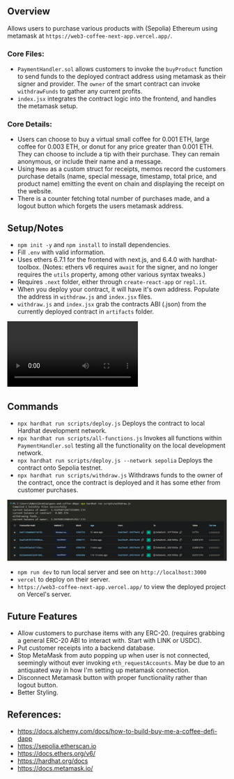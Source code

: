 ## Overview
Allows users to purchase various products with (Sepolia) Ethereum using metamask at `https://web3-coffee-next-app.vercel.app/`. 

### Core Files:
- `PaymentHandler.sol` allows customers to invoke the `buyProduct` function to send funds to the deployed contract address using metamask as their signer and provider. The `owner` of the smart contract can invoke `withdrawFunds` to gather any current profits.
- `index.jsx` integrates the contract logic into the frontend, and handles the metamask setup. 

### Core Details:
- Users can choose to buy a virtual small coffee for 0.001 ETH, large coffee for 0.003 ETH, or donut for any price greater than 0.001 ETH. They can choose to include a tip with their purchase. They can remain anonymous, or include their name and a message.
- Using `Memo` as a custom struct for receipts, memos record the customers purchase details (name, special message, timestamp, total price, and product name) emitting the event on chain and displaying the receipt on the website. 
- There is a counter fetching total number of purchases made, and a logout button which forgets the users metamask address.


## Setup/Notes
- `npm init -y` and `npm install` to install dependencies.
- Fill `.env` with valid information.
- Uses ethers 6.7.1 for the frontend with next.js, and 6.4.0 with hardhat-toolbox. (Notes: ethers v6 requires `await` for the signer, and no longer requires the `utils` property, among other various syntax tweaks.)
- Requires `.next` folder, either through `create-react-app` or `repl.it`.
- When you deploy your contract, it will have it's own address. Populate the address in `withdraw.js` and `index.jsx` files.
- `withdraw.js` and `index.jsx` grab the contracts ABI (.json) from the currently deployed contract in `artifacts` folder. 
<video controls>
  <source src="public/1.mp4" type="video/mp4" />
  Your browser does not support the video tag.
</video>

## Commands
- `npx hardhat run scripts/deploy.js` Deploys the contract to local Hardhat development network.
- `npx hardhat run scripts/all-functions.js` Invokes all functions within `PaymentHandler.sol` testing all the functionality on the local development network.
- `npx hardhat run scripts/deploy.js --network sepolia` Deploys the contract onto Sepolia testnet.
- `npx hardhat run scripts/withdraw.js` Withdraws funds to the owner of the contract, once the contract is deployed and it has some ether from customer purchases.

![withdraw and etherscan](public/3.png)

- `npm run dev` to run local server and see on `http://localhost:3000`
- `vercel` to deploy on their server.
- `https://web3-coffee-next-app.vercel.app/` to view the deployed project on Vercel's server.


## Future Features
- Allow customers to purchase items with any ERC-20. (requires grabbing a general ERC-20 ABI to interact with. Start with LINK or USDC).
- Put customer receipts into a backend database.
- Stop MetaMask from auto popping up when user is not connected, seemingly without ever invoking `eth_requestAccounts`. May be due to an antiquated way in how I'm setting up metamask connection.
- Disconnect Metamask button with proper functionality rather than logout button.
- Better Styling.


## References:
- https://docs.alchemy.com/docs/how-to-build-buy-me-a-coffee-defi-dapp
- https://sepolia.etherscan.io
- https://docs.ethers.org/v6/
- https://hardhat.org/docs
- https://docs.metamask.io/